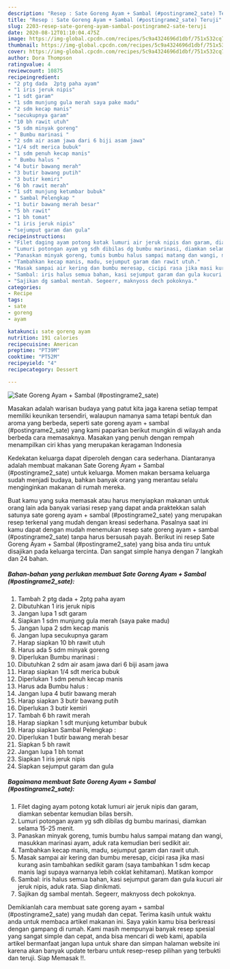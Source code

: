 ```yaml
---
description: "Resep : Sate Goreng Ayam + Sambal (#postingrame2_sate) Teruji"
title: "Resep : Sate Goreng Ayam + Sambal (#postingrame2_sate) Teruji"
slug: 2203-resep-sate-goreng-ayam-sambal-postingrame2-sate-teruji
date: 2020-08-12T01:10:04.475Z
image: https://img-global.cpcdn.com/recipes/5c9a4324696d1dbf/751x532cq70/sate-goreng-ayam-sambal-postingrame2_sate-foto-resep-utama.jpg
thumbnail: https://img-global.cpcdn.com/recipes/5c9a4324696d1dbf/751x532cq70/sate-goreng-ayam-sambal-postingrame2_sate-foto-resep-utama.jpg
cover: https://img-global.cpcdn.com/recipes/5c9a4324696d1dbf/751x532cq70/sate-goreng-ayam-sambal-postingrame2_sate-foto-resep-utama.jpg
author: Dora Thompson
ratingvalue: 4
reviewcount: 10875
recipeingredient:
- "2 ptg dada  2ptg paha ayam"
- "1 iris jeruk nipis"
- "1 sdt garam"
- "1 sdm munjung gula merah saya pake madu"
- "2 sdm kecap manis"
- "secukupnya garam"
- "10 bh rawit utuh"
- "5 sdm minyak goreng"
- " Bumbu marinasi "
- "2 sdm air asam jawa dari 6 biji asam jawa"
- "1/4 sdt merica bubuk"
- "1 sdm penuh kecap manis"
- " Bumbu halus "
- "4 butir bawang merah"
- "3 butir bawang putih"
- "3 butir kemiri"
- "6 bh rawit merah"
- "1 sdt munjung ketumbar bubuk"
- " Sambal Pelengkap "
- "1 butir bawang merah besar"
- "5 bh rawit"
- "1 bh tomat"
- "1 iris jeruk nipis"
- "sejumput garam dan gula"
recipeinstructions:
- "Filet daging ayam potong kotak lumuri air jeruk nipis dan garam, diamkan sebentar kemudian bilas bersih."
- "Lumuri potongan ayam yg sdh dibilas dg bumbu marinasi, diamkan selama 15-25 menit."
- "Panaskan minyak goreng, tumis bumbu halus sampai matang dan wangi, masukkan marinasi ayam, aduk rata kemudian beri sedikit air."
- "Tambahkan kecap manis, madu, sejumput garam dan rawit utuh."
- "Masak sampai air kering dan bumbu meresap, cicipi rasa jika masi kurang asin tambahkan sedikit garam (saya tambahkan 1 sdm kecap manis lagi supaya warnanya lebih coklat kehitaman). Matikan kompor"
- "Sambal: iris halus semua bahan, kasi sejumput garam dan gula kucuri air jeruk nipis, aduk rata. Siap dinikmati."
- "Sajikan dg sambal mentah. Segeerr, maknyoss dech pokoknya."
categories:
- Recipe
tags:
- sate
- goreng
- ayam

katakunci: sate goreng ayam 
nutrition: 191 calories
recipecuisine: American
preptime: "PT39M"
cooktime: "PT52M"
recipeyield: "4"
recipecategory: Dessert

---
```



![Sate Goreng Ayam + Sambal (#postingrame2_sate)](https://img-global.cpcdn.com/recipes/5c9a4324696d1dbf/751x532cq70/sate-goreng-ayam-sambal-postingrame2_sate-foto-resep-utama.jpg)

Masakan adalah warisan budaya yang patut kita jaga karena setiap tempat memiliki keunikan tersendiri, walaupun namanya sama tetapi bentuk dan aroma yang berbeda, seperti sate goreng ayam + sambal (#postingrame2_sate) yang kami paparkan berikut mungkin di wilayah anda berbeda cara memasaknya. Masakan yang penuh dengan rempah menampilkan ciri khas yang merupakan keragaman Indonesia



Kedekatan keluarga dapat diperoleh dengan cara sederhana. Diantaranya adalah membuat makanan Sate Goreng Ayam + Sambal (#postingrame2_sate) untuk keluarga. Momen makan bersama keluarga sudah menjadi budaya, bahkan banyak orang yang merantau selalu menginginkan makanan di rumah mereka.

Buat kamu yang suka memasak atau harus menyiapkan makanan untuk orang lain ada banyak variasi resep yang dapat anda praktekkan salah satunya sate goreng ayam + sambal (#postingrame2_sate) yang merupakan resep terkenal yang mudah dengan kreasi sederhana. Pasalnya saat ini kamu dapat dengan mudah menemukan resep sate goreng ayam + sambal (#postingrame2_sate) tanpa harus bersusah payah.
Berikut ini resep Sate Goreng Ayam + Sambal (#postingrame2_sate) yang bisa anda tiru untuk disajikan pada keluarga tercinta. Dan sangat simple hanya dengan 7 langkah dan 24 bahan.


<!--inarticleads1-->

##### Bahan-bahan yang perlukan membuat Sate Goreng Ayam + Sambal (#postingrame2_sate):

1. Tambah 2 ptg dada + 2ptg paha ayam
1. Dibutuhkan 1 iris jeruk nipis
1. Jangan lupa 1 sdt garam
1. Siapkan 1 sdm munjung gula merah (saya pake madu)
1. Jangan lupa 2 sdm kecap manis
1. Jangan lupa secukupnya garam
1. Harap siapkan 10 bh rawit utuh
1. Harus ada 5 sdm minyak goreng
1. Diperlukan  Bumbu marinasi :
1. Dibutuhkan 2 sdm air asam jawa dari 6 biji asam jawa
1. Harap siapkan 1/4 sdt merica bubuk
1. Diperlukan 1 sdm penuh kecap manis
1. Harus ada  Bumbu halus :
1. Jangan lupa 4 butir bawang merah
1. Harap siapkan 3 butir bawang putih
1. Diperlukan 3 butir kemiri
1. Tambah 6 bh rawit merah
1. Harap siapkan 1 sdt munjung ketumbar bubuk
1. Harap siapkan  Sambal Pelengkap :
1. Diperlukan 1 butir bawang merah besar
1. Siapkan 5 bh rawit
1. Jangan lupa 1 bh tomat
1. Siapkan 1 iris jeruk nipis
1. Siapkan sejumput garam dan gula




<!--inarticleads2-->

##### Bagaimana membuat  Sate Goreng Ayam + Sambal (#postingrame2_sate):

1. Filet daging ayam potong kotak lumuri air jeruk nipis dan garam, diamkan sebentar kemudian bilas bersih.
1. Lumuri potongan ayam yg sdh dibilas dg bumbu marinasi, diamkan selama 15-25 menit.
1. Panaskan minyak goreng, tumis bumbu halus sampai matang dan wangi, masukkan marinasi ayam, aduk rata kemudian beri sedikit air.
1. Tambahkan kecap manis, madu, sejumput garam dan rawit utuh.
1. Masak sampai air kering dan bumbu meresap, cicipi rasa jika masi kurang asin tambahkan sedikit garam (saya tambahkan 1 sdm kecap manis lagi supaya warnanya lebih coklat kehitaman). Matikan kompor
1. Sambal: iris halus semua bahan, kasi sejumput garam dan gula kucuri air jeruk nipis, aduk rata. Siap dinikmati.
1. Sajikan dg sambal mentah. Segeerr, maknyoss dech pokoknya.




Demikianlah cara membuat sate goreng ayam + sambal (#postingrame2_sate) yang mudah dan cepat. Terima kasih untuk waktu anda untuk membaca artikel makanan ini. Saya yakin kamu bisa berkreasi dengan gampang di rumah. Kami masih mempunyai banyak resep spesial yang sangat simple dan cepat, anda bisa mencari di web kami, apabila artikel bermanfaat jangan lupa untuk share dan simpan halaman website ini karena akan banyak update terbaru untuk resep-resep pilihan yang terbukti dan teruji. Siap Memasak !!. 
